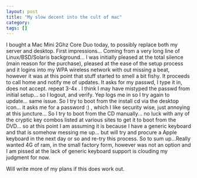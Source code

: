 ```yaml
---
layout: post
title: "My slow decent into the cult of mac"
category: 
tags: []
---
```



I bought a Mac Mini 2Ghz Core Duo today, to possibly replace both my server and desktop.  First impressions... Coming from a very long line of Linux/BSD/Solaris background... I was initially pleased at the total silence (main reason for the purchase),  pleased at the ease of the setup process and it logins into my WPA wireless network with out missing a beat, however it was at this point that stuff started to smell a bit fishy.  It proceeds to call home and notify me of updates.  It asks for my passwd, I type it in, does not accept. repeat 3-4x .  I think I may have mistyped the passwd from initial setup... so I logout, and verify.  Yep logs me in so I try again to update... same issue.  So I try to boot from the install cd via the desktop icon... it asks me for a password :) , which I like security wise, just annoying at this juncture... So I try to boot from the CD manually... no luck with any of the cryptic key combos listed at various sites to get it to boot from the DVD... so at this point I am assuming it is because I have a generic keyboard and that is somehow messing me up... but will try and procure a Apple keyboard in the next day or so and re-try this process.  So to sum up...Really wanted 4G of ram,  in the small factory form, however was not an option and I am pissed at the lack of generic keyboard support is clouding my judgment for now.

Will write more of my plans if this does work out.
